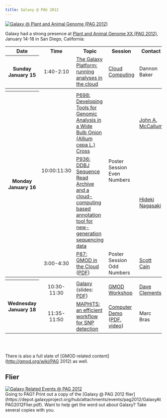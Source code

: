 ```yaml
---
title: Galaxy @ PAG 2012
---
```

<div class='center'><a href='http://www.intlpag.org/'><img src="/src/images/logos/PAG2012.png" alt="Galaxy @ Plant and Animal Genome (PAG 2012)" /></a></div>



Galaxy had a strong presence at [Plant and Animal Genome XX (PAG 2012)](http://www.intlpag.org/), January 14-18 in San Diego, California:

<table class="table">
  <tr class="th" >
    <th> Date </th>
    <th> Time </th>
    <th> Topic </th>
    <th> Session </th>
    <th> Contact </th>
  </tr>
  <tr>
    <th> Sunday<br />January 15 </th>
    <td style=" text-align: center;"> 1:40-2:10 </td>
    <td> <a href='http://pag.confex.com/pag/xx/webprogram/Paper4623.html'>The Galaxy Platform: running analyses in the cloud</a> </td>
    <td> <a href='http://pag.confex.com/pag/xx/webprogram/Session1139.html'>Cloud Computing</a> </td>
    <td> Dannon Baker </td>
  </tr>
  <tr>
    <th colspan=5> </th>
  </tr>
  <tr>
    <th rowspan=3> Monday<br />January 16 </th>
    <td rowspan=2 style=" text-align: center;"> 10:00:11:30 </td>
    <td> <a href='http://pag.confex.com/pag/xx/webprogram/Paper2810.html'>P698: Developing Tools for Genomic Analysis in a Wide Bulb Onion (Allium cepa L.) Cross</a> </td>
    <td rowspan=2> Poster Session<br />Even Numbers </td>
    <td> <a href="mailto:john.mccallum@plantandfood.co.nz">John A. McCallum</a> </td>
  </tr>
  <tr>
    <td> <a href='http://pag.confex.com/pag/xx/webprogram/Paper3290.html'>P936: DDBJ Sequence Read Archive and a cloud-computing based annotation tool for new-generation sequencing data</a> </td>
    <td> <a href="mailto:hnagasak@lab.nig.ac.jp">Hideki Nagasaki</a> </td>
  </tr>
  <tr>
    <td style=" text-align: center;"> 3:00-4:30 </td>
    <td> <a href='http://pag.confex.com/pag/xx/webprogram/Paper2789.html'>P87: GMOD in the Cloud</a> (<a href='https://depot.galaxyproject.org/hub/attachments/documents/posters/2012PAGGMODInTheCloud.pdf'>PDF</a>) </td>
    <td> Poster Session<br />Odd Numbers </td>
    <td> <a href='http://gmod.org/wiki/User:Scott'>Scott Cain</a> </td>
  </tr>
  <tr>
    <th colspan=5> </th>
  </tr>
  <tr>
    <th rowspan=2> Wednesday<br />January 18 </th>
    <td style=" text-align: center;"> 10:30-11:30 </td>
    <td> <a href='http://pag.confex.com/pag/xx/webprogram/Paper2350.html'>Galaxy</a> (slides: <a href='https://depot.galaxyproject.org/hub/attachments/documents/presentations/2012PAGGalaxy.pdf'>PDF</a>) </td>
    <td> <a href='http://pag.confex.com/pag/xx/webprogram/Session1123.html'>GMOD Workshop</a> </td>
    <td> <a href='/src/people/dave-clements/index.md'>Dave Clements</a> </td>
  </tr>
  <tr>
    <td style=" text-align: center;"> 11:35-11:50 </td>
    <td> <a href='http://pag.confex.com/pag/xx/webprogram/Paper3329.html'>MAPHiTS: an efficient workflow for SNP detection</a> </td>
    <td> <a href='http://pag.confex.com/pag/xx/webprogram/Session1127.html'>Computer Demo</a> (<a href='https://depot.galaxyproject.org/hub/attachments/documents/presentations/2012PAGMAPHiTS.pdf'>PDF</a>, <a href='https://depot.galaxyproject.org/hub/attachments/documents/videos/2012PAGMAPHiTS.m4v'>video</a>)</td>
    <td> Marc Bras </td>
  </tr>
</table>


<br /><br />

There is also a full slate of [GMOD related content](http://gmod.org/wiki/PAG 2012) as well.

## Flier

<div class='left'><a href='https://depot.galaxyproject.org/hub/attachments/events/pag2012/GalaxyAtPAG2012Flier.pdf'><img src="/src/events/pag2012/GalaxyAtPAG2012Thumb.png" alt="Galaxy Related Events @ PAG 2012" /></a></div>
Going to PAG?  Print out a copy of the [Galaxy @ PAG 2012 flier](https://depot.galaxyproject.org/hub/attachments/events/pag2012/GalaxyAtPAG2012Flier.pdf).  Want to help get the word out about Galaxy?  Take several copies with you.

